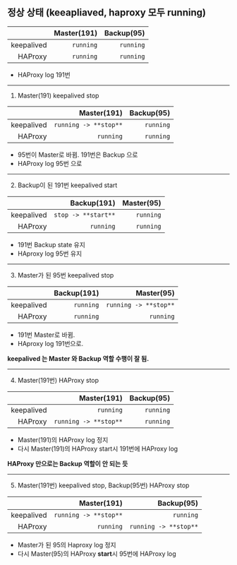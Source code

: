## 정상 상태 (keeapliaved, haproxy 모두 running)
| | Master(191) | Backup(95) |
| ---: | ---: | ---: |
| keepalived | `running` | `running` |
| HAProxy | `running` | `running` |
- HAProxy log 191번
***

1. Master(191) keepalived stop

| | Master(191) | Backup(95) |
| ---: | ---: | ---: |
| keepalived | `running -> **stop**` | `running` |
| HAProxy | `running` | `running` |
- 95번이 Master로 바뀜. 191번은 Backup 으로
- HAProxy log 95번 으로
***
2. Backup이 된 191번 keepalived start

| | Backup(191) | Master(95) |
| ---: | ---: | ---: |
| keepalived | `stop -> **start**` | `running` |
| HAProxy | `running` | `running` |
- 191번 Backup state 유지
- HAproxy log 95번 유지
***
3. Master가 된 95번 keepalived stop

| | Backup(191) | Master(95) |
| ---: | ---: | ---: |
| keepalived | `running` | `running -> **stop**` |
| HAProxy | `running` | `running` |
- 191번 Master로 바뀜. 
- HAproxy log 191번으로.

**keepalived 는 Master 와 Backup 역할 수행이 잘 됨.**
***
4. Master(191번) HAProxy stop

| | Master(191) | Backup(95) |
| ---: | ---: | ---: |
| keepalived | `running` | `running` |
| HAProxy | `running -> **stop**` | `running` |
- Master(191)의 HAProxy log 정지
- 다시 Master(191)의 HAProxy start시 191번에 HAProxy log

**HAProxy 만으로는 Backup 역할이 안 되는 듯**
***
5. Master(191번) keepalived stop, Backup(95번) HAProxy stop

| | Master(191) | Backup(95) |
| ---: | ---: | ---: |
| keepalived | `running -> **stop**` | `running` |
| HAProxy | `running` | `running -> **stop**` |
- Master가 된 95의 Haproxy log  정지
- 다시 Master(95)의 HAProxy **start**시 95번에 HAProxy log
